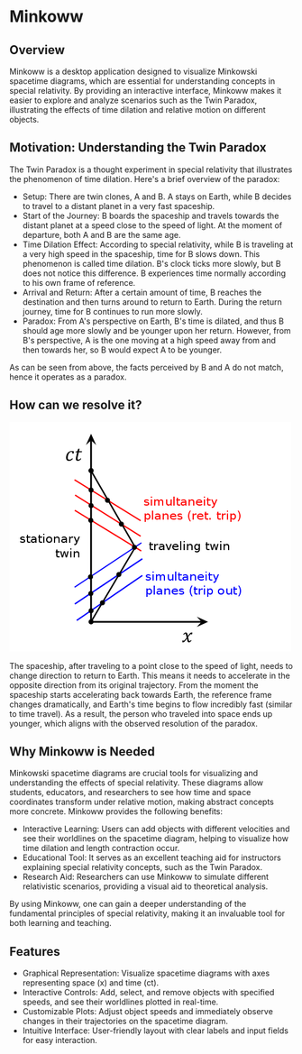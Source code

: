 # Minkoww

## Overview

Minkoww is a desktop application designed to visualize Minkowski spacetime diagrams, which are essential for understanding concepts in special relativity. By providing an interactive interface, Minkoww makes it easier to explore and analyze scenarios such as the Twin Paradox, illustrating the effects of time dilation and relative motion on different objects.

## Motivation: Understanding the Twin Paradox
The Twin Paradox is a thought experiment in special relativity that illustrates the phenomenon of time dilation. Here's a brief overview of the paradox:

- Setup: There are twin clones, A and B. A stays on Earth, while B decides to travel to a distant planet in a very fast spaceship.
- Start of the Journey: B boards the spaceship and travels towards the distant planet at a speed close to the speed of light. At the moment of departure, both A and B are the same age.
- Time Dilation Effect: According to special relativity, while B is traveling at a very high speed in the spaceship, time for B slows down. This phenomenon is called time dilation. B's clock ticks more slowly, but B does not notice this difference. B experiences time normally according to his own frame of reference. 
- Arrival and Return: After a certain amount of time, B reaches the destination and then turns around to return to Earth. During the return journey, time for B continues to run more slowly.
- Paradox: From A's perspective on Earth, B's time is dilated, and thus B should age more slowly and be younger upon her return. However, from B's perspective, A is the one moving at a high speed away from and then towards her, so B would expect A to be younger. 

As can be seen from above, the facts perceived by B and A do not match, hence it operates as a paradox.

## How can we resolve it?
![Twin Paradox Diagram](src/twin_minkowski.png)  

The spaceship, after traveling to a point close to the speed of light, needs to change direction to return to Earth. This means it needs to accelerate in the opposite direction from its original trajectory. From the moment the spaceship starts accelerating back towards Earth, the reference frame changes dramatically, and Earth's time begins to flow incredibly fast (similar to time travel). As a result, the person who traveled into space ends up younger, which aligns with the observed resolution of the paradox.

## Why Minkoww is Needed
Minkowski spacetime diagrams are crucial tools for visualizing and understanding the effects of special relativity. These diagrams allow students, educators, and researchers to see how time and space coordinates transform under relative motion, making abstract concepts more concrete.
Minkoww provides the following benefits:

- Interactive Learning: Users can add objects with different velocities and see their worldlines on the spacetime diagram, helping to visualize how time dilation and length contraction occur.
- Educational Tool: It serves as an excellent teaching aid for instructors explaining special relativity concepts, such as the Twin Paradox.
- Research Aid: Researchers can use Minkoww to simulate different relativistic scenarios, providing a visual aid to theoretical analysis.

By using Minkoww, one can gain a deeper understanding of the fundamental principles of special relativity, making it an invaluable tool for both learning and teaching.

## Features

- Graphical Representation: Visualize spacetime diagrams with axes representing space (x) and time (ct).
- Interactive Controls: Add, select, and remove objects with specified speeds, and see their worldlines plotted in real-time.
- Customizable Plots: Adjust object speeds and immediately observe changes in their trajectories on the spacetime diagram.
- Intuitive Interface: User-friendly layout with clear labels and input fields for easy interaction.